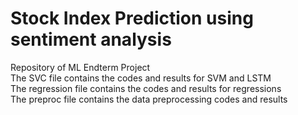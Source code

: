 # Stock Index Prediction using sentiment analysis
Repository of ML Endterm Project   
The SVC file contains the codes and results for SVM and LSTM  
The regression file contains the codes and results for regressions  
The preproc file contains the data preprocessing codes and results
